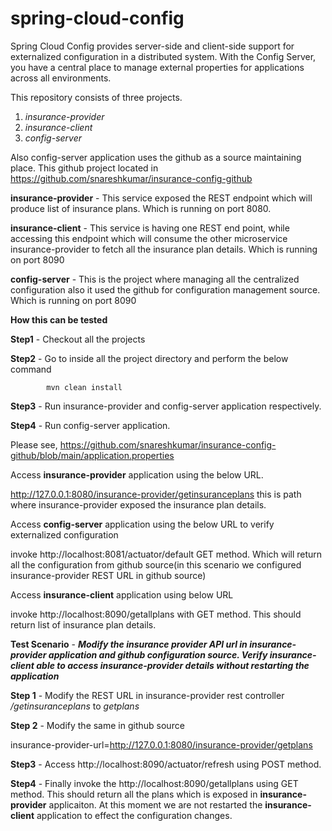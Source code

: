 # spring-cloud-config

Spring Cloud Config provides server-side and client-side support for externalized configuration in a distributed system. With the Config Server, you have a central place to manage external properties for applications across all environments.

This repository consists of three projects.

1) _insurance-provider_
2) _insurance-client_
3) _config-server_

Also config-server application uses the github as a source maintaining place. This github project located in https://github.com/snareshkumar/insurance-config-github


**insurance-provider** - This service exposed the REST endpoint which will produce list of insurance plans. Which is running on port 8080.

**insurance-client** - This service is having one REST end point, while accessing this endpoint which will consume the other microservice insurance-provider to fetch all the insurance plan details. Which is running on port 8090

**config-server** - This is the project where managing all the centralized configuration also it used the github for configuration management source. Which is running on port 8090

**How this can be tested** 

**Step1** - Checkout all the projects

**Step2** - Go to inside all the project directory and perform the below command

            mvn clean install
            
**Step3** - Run insurance-provider and config-server application respectively.

**Step4** - Run config-server application.

Please see, https://github.com/snareshkumar/insurance-config-github/blob/main/application.properties

Access **insurance-provider** application using the below URL. 

http://127.0.0.1:8080/insurance-provider/getinsuranceplans this is path where insurance-provider exposed the insurance plan details.

Access **config-server** application using the below URL to verify externalized configuration

invoke http://localhost:8081/actuator/default GET method. Which will return all the configuration from github source(in this scenario we configured insurance-provider REST URL in github source)

Access **insurance-client** application using below URL

invoke http://localhost:8090/getallplans with GET method. This should return list of insurance plan details.

**Test Scenario** - **_Modify the insurance provider API url in **insurance-provider** application and github configuration source. Verify insurance-client able to access insurance-provider details without restarting the application_**

**Step 1** - Modify the REST URL in insurance-provider rest controller _/getinsuranceplans_ to _getplans_

**Step 2** - Modify the same in github source

insurance-provider-url=http://127.0.0.1:8080/insurance-provider/getplans

**Step3** - Access http://localhost:8090/actuator/refresh using POST method.

**Step4** - Finally invoke the http://localhost:8090/getallplans using GET method. This should return all the plans which is exposed in **insurance-provider** applicaiton. At this moment we are not restarted the **insurance-client** application to effect the configuration changes.









